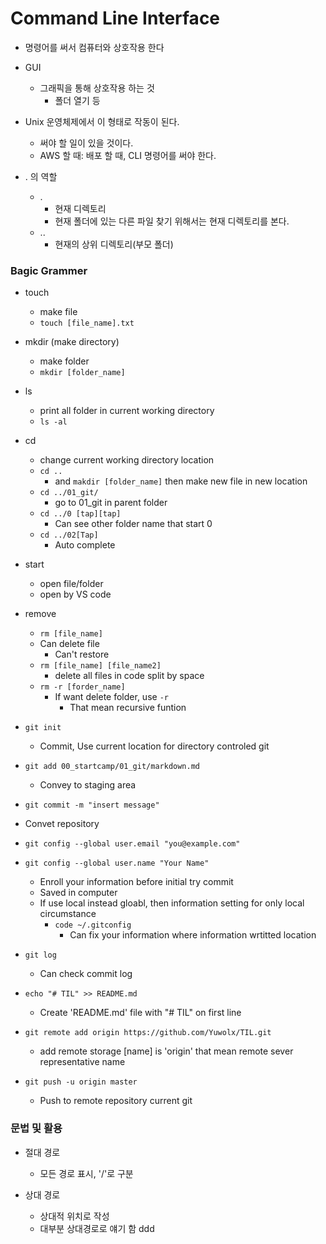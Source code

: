 # Command Line Interface
- 명령어를 써서 컴퓨터와 상호작용 한다
- GUI
    - 그래픽을 통해 상호작용 하는 것
        - 폴더 열기 등

- Unix 운영체제에서 이 형태로 작동이 된다.
    - 써야 할 일이 있을 것이다.
    - AWS 할 때: 배포 할 때, CLI 명령어를 써야 한다.

- . 의 역할
    - . 
        - 현재 디렉토리
        - 현재 폴더에 있는 다른 파일 찾기 위해서는 현재 디렉토리를 본다.
    - ..
        - 현재의 상위 디렉토리(부모 폴더)

### Bagic Grammer
- touch
    - make file
    - `touch [file_name].txt`

- mkdir (make directory)
    - make folder
    - `mkdir [folder_name]`

- ls
    - print all folder in current working directory
    - `ls -al`

- cd
    - change current working directory location
    - `cd ..`
        - and `makdir [folder_name]` then make new file in new location
    - `cd ../01_git/`
        - go to 01_git in parent folder
    - `cd ../0 [tap][tap]`
        - Can see other folder name that start 0
    - `cd ../02[Tap]`
        - Auto complete

- start
    - open file/folder
    - open by VS code

- remove
    - `rm [file_name]`
    - Can delete file
        - Can't restore
    - `rm [file_name] [file_name2]`
        - delete all files in code split by space
    - `rm -r [forder_name]`
        - If want delete folder, use `-r`
            - That mean recursive funtion

- `git init`
    - Commit, Use current location for directory controled git

- `git add 00_startcamp/01_git/markdown.md`
    - Convey to staging area

- `git commit -m "insert message"`
 - Convet repository

- `git config --global user.email "you@example.com"`
- `git config --global user.name "Your Name"`
    - Enroll your information before initial try commit
    - Saved in computer 
    - If use local instead gloabl, then information setting for only local circumstance
        - `code ~/.gitconfig`
            - Can fix your information where information wrtitted location

- `git log`
    - Can check commit log

- `echo "# TIL" >> README.md`
    - Create 'README.md' file with "# TIL" on first line

- `git remote add origin https://github.com/Yuwolx/TIL.git`
    - add remote storage [name] is 'origin' that mean remote sever representative name

- `git push -u origin master`
    - Push to remote repository current git



### 문법 및 활용
- 절대 경로
    - 모든 경로 표시, '/'로 구분

- 상대 경로
    - 상대적 위치로 작성
    - 대부분 상대경로로 얘기 함
    ddd